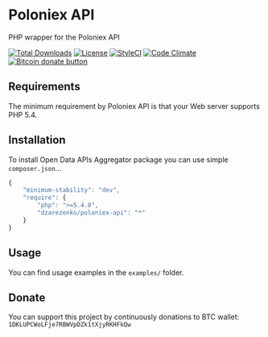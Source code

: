 # Poloniex API
PHP wrapper for the Poloniex API

[![Total Downloads](https://poser.pugx.org/dzarezenko/poloniex-api/downloads)](https://packagist.org/packages/open-data-api/aggregator)
[![License](https://poser.pugx.org/dzarezenko/poloniex-api/license)](https://packagist.org/packages/open-data-api/aggregator)
[![StyleCI](https://styleci.io/repos/62573604/shield)](https://styleci.io/repos/62573604)
[![Code Climate](https://codeclimate.com/github/dzarezenko/poloniex-api/badges/gpa.svg)](https://codeclimate.com/github/dzarezenko/poloniex-api)
<span class="badge-bitcoin"><a href="https://api.qrserver.com/v1/create-qr-code/?size=300x300&data=1DKLUPCWoLFje7RBWVpDZk1tXjyRKHFkQw" title="Donate once-off to this project using Bitcoin"><img src="https://img.shields.io/badge/bitcoin-donate-yellow.svg" alt="Bitcoin donate button" /></a></span>

Requirements
------------
The minimum requirement by Poloniex API is that your Web server supports PHP 5.4.

Installation
------------
To install Open Data APIs Aggregator package you can use simple `composer.json`...

```javascript
{
    "minimum-stability": "dev",
    "require": {
        "php": ">=5.4.0",
        "dzarezenko/poloniex-api": "*"
    }
}
```

Usage
-----
You can find usage examples in the `examples/` folder.

Donate
-----
You can support this project by continuously donations to BTC wallet: `1DKLUPCWoLFje7RBWVpDZk1tXjyRKHFkQw`
